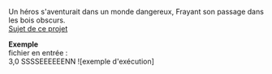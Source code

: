 Un héros s'aventurait dans un monde dangereux, 
Frayant son passage dans les bois obscurs.  
[Sujet de ce projet](https://github.com/samanismail/Aventurier/blob/master/SujetAventurier.pdf)  

**Exemple**  
fichier en entrée :  
3,0
SSSSEEEEEENN
![exemple d'exécution]
